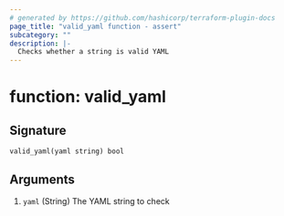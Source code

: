 ```yaml
---
# generated by https://github.com/hashicorp/terraform-plugin-docs
page_title: "valid_yaml function - assert"
subcategory: ""
description: |-
  Checks whether a string is valid YAML
---
```


# function: valid_yaml





## Signature

<!-- signature generated by tfplugindocs -->
```text
valid_yaml(yaml string) bool
```

## Arguments

<!-- arguments generated by tfplugindocs -->
1. `yaml` (String) The YAML string to check

